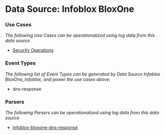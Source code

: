 Data Source: Infoblox BloxOne
=============================

### Use Cases

_The following Use Cases can be operationalized using log data from this data source_

* [Security Operations](usecase_security_operations.md)


### Event Types

_The following list of Event Types can be generated by Data Source Infoblox BloxOne_Infoblox, and power the use cases above:_

- dns-response


### Parsers

_The following Parsers can be operationalized using log data from this data source_

* [infoblox-bloxone-dns-response](parserContent_infoblox-bloxone-dns-response.md)
